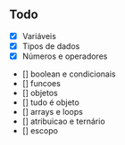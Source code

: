 ## Todo

- [x] Variáveis 
- [x] Tipos de dados 
- [x] Números e operadores
- [] boolean e condicionais 
- [] funcoes 
- [] objetos 
- [] tudo é objeto 
- [] arrays e loops 
- [] atribuicao e ternário
- [] escopo
